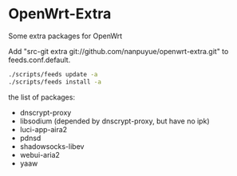 OpenWrt-Extra
=============

Some extra packages for OpenWrt

Add "src-git extra git://github.com/nanpuyue/openwrt-extra.git" to feeds.conf.default.

```bash
./scripts/feeds update -a
./scripts/feeds install -a
```

the list of packages:
* dnscrypt-proxy
* libsodium (depended by dnscrypt-proxy, but have no ipk)
* luci-app-aira2
* pdnsd
* shadowsocks-libev
* webui-aria2
* yaaw
